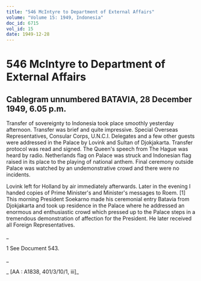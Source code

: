 ```yaml
---
title: "546 McIntyre to Department of External Affairs"
volume: "Volume 15: 1949, Indonesia"
doc_id: 6715
vol_id: 15
date: 1949-12-28
---
```


# 546 McIntyre to Department of External Affairs

## Cablegram unnumbered BATAVIA, 28 December 1949, 6.05 p.m.

Transfer of sovereignty to Indonesia took place smoothly yesterday afternoon. Transfer was brief and quite impressive. Special Overseas Representatives, Consular Corps, U.N.C.I. Delegates and a few other guests were addressed in the Palace by Lovink and Sultan of Djokjakarta. Transfer protocol was read and signed. The Queen's speech from The Hague was heard by radio. Netherlands flag on Palace was struck and Indonesian flag raised in its place to the playing of national anthem. Final ceremony outside Palace was watched by an undemonstrative crowd and there were no incidents.

Lovink left for Holland by air immediately afterwards. Later in the evening I handed copies of Prime Minister's and Minister's messages to Roem. [1] This morning President Soekarno made his ceremonial entry Batavia from Djokjakarta and took up residence in the Palace where he addressed an enormous and enthusiastic crowd which pressed up to the Palace steps in a tremendous demonstration of affection for the President. He later received all Foreign Representatives.

_

1 See Document 543.

_

_ [AA : A1838, 401/3/10/1, iii]_
